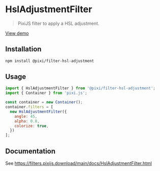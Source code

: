 # HslAdjustmentFilter

> PixiJS filter to apply a HSL adjustment.

[View demo](https://filters.pixijs.download/main/demo/index.html?enabled=HslAdjustmentFilter)

## Installation

```bash
npm install @pixi/filter-hsl-adjustment
```

## Usage

```js
import { HslAdjustmentFilter } from '@pixi/filter-hsl-adjustment';
import { Container } from 'pixi.js';

const container = new Container();
container.filters = [
  new HslAdjustmentFilter({
    angle: 45,
    alpha: 0.8,
    colorize: true,
  })
];
```

## Documentation

See https://filters.pixijs.download/main/docs/HslAdjustmentFilter.html
